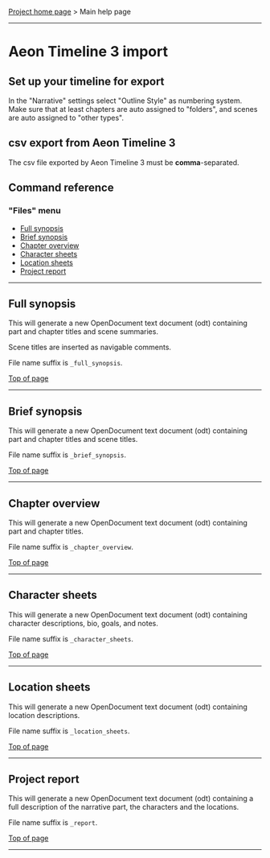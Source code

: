 [Project home page](https://peter88213.github.io/aeon3odt/) > Main help page

------------------------------------------------------------------------

# Aeon Timeline 3 import

## Set up your timeline for export

In the "Narrative" settings select "Outline Style" as numbering system. Make sure that at least chapters are auto assigned to "folders", and scenes are auto assigned to "other types". 

## csv export from Aeon Timeline 3

The csv file exported by Aeon Timeline 3 must be **comma**-separated.

## Command reference

### "Files" menu

-   [Full synopsis](#full-synopsis)
-   [Brief synopsis](#brief-synopsis)
-   [Chapter overview](#chapter-overview)
-   [Character sheets](#character-sheets)
-   [Location sheets](#location-sheets)
-   [Project report](#project-report)

------------------------------------------------------------------------

## Full synopsis

This will generate a new OpenDocument text document (odt) containing part 
and chapter titles and scene summaries. 

Scene titles are inserted as navigable comments.

File name suffix is `_full_synopsis`.

[Top of page](#top)

------------------------------------------------------------------------

## Brief synopsis

This will generate a new OpenDocument text document (odt) containing part
and chapter titles and scene titles. 

File name suffix is `_brief_synopsis`.

[Top of page](#top)

------------------------------------------------------------------------

## Chapter overview

This will generate a new OpenDocument text document (odt) containing part
and chapter titles. 

File name suffix is `_chapter_overview`.

[Top of page](#top)

------------------------------------------------------------------------

## Character sheets

This will generate a new OpenDocument text document (odt) containing
character descriptions, bio, goals, and notes. 

File name suffix is
`_character_sheets`.

[Top of page](#top)

------------------------------------------------------------------------

## Location sheets

This will generate a new OpenDocument text document (odt) containing
location descriptions. 

File name suffix is `_location_sheets`.

[Top of page](#top)

------------------------------------------------------------------------


## Project report

This will generate a new OpenDocument text document (odt) containing 
a full description of the narrative part, the characters and the locations. 
 
File name suffix is `_report`.

[Top of page](#top)

------------------------------------------------------------------------

